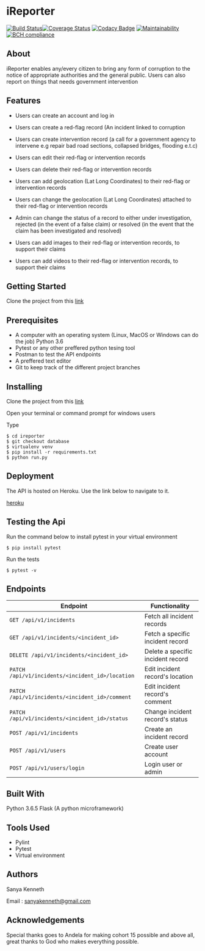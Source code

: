# iReporter

 [![Build Status](https://travis-ci.org/sanya-kenneth/ireporter.svg?branch=develop)](https://travis-ci.org/sanya-kenneth/ireporter)[![Coverage Status](https://coveralls.io/repos/github/sanya-kenneth/ireporter/badge.svg?branch=develop)](https://coveralls.io/github/sanya-kenneth/ireporter?branch=develop) [![Codacy Badge](https://api.codacy.com/project/badge/Grade/66cc30326bca466d990d32aabd8a2158)](https://www.codacy.com/app/sanya-kenneth/ireporter?utm_source=github.com&amp;utm_medium=referral&amp;utm_content=sanya-kenneth/ireporter&amp;utm_campaign=Badge_Grade) [![Maintainability](https://api.codeclimate.com/v1/badges/1a992289cc5d60ebd6c6/maintainability)](https://codeclimate.com/github/sanya-kenneth/ireporter/maintainability) [![BCH compliance](https://bettercodehub.com/edge/badge/sanya-kenneth/ireporter?branch=develop)](https://bettercodehub.com/)


## About

iReporter enables any/every citizen to bring any form of corruption to the notice of appropriate authorities and the general public. Users can also report on things that needs government intervention

## Features

- Users can create an account and log in

- Users can create a red-flag record (An incident linked to corruption

- Users can create intervention record (a call for a government agency to intervene e.g repair bad road sections, collapsed bridges, flooding e.t.c)

- Users can edit their red-flag or intervention records

- Users can delete their red-flag or intervention records

- Users can add geolocation (Lat Long Coordinates) to their red-flag or intervention records

- Users can change the geolocation (Lat Long Coordinates) attached to their red-flag or intervention records

- Admin can change the status of a record to either under investigation, rejected (in the event of a false claim) or resolved (in the event that the claim has been investigated and resolved)

- Users can add images to their red-flag or intervention records, to support their claims

- Users can add videos to their red-flag or intervention records, to support their claims

## Getting Started

Clone the project from this [link](https://github.com/sanya-kenneth/ireporter)

## Prerequisites

* A computer with an operating system (Linux, MacOS or Windows can do the job)
  Python 3.6
* Pytest or any other preffered python tesing tool
* Postman to test the API endpoints
* A preffered text editor
* Git to keep track of the different project branches

## Installing

Clone the project from this [link](https://github.com/sanya-kenneth/ireporter)

Open your terminal or command prompt for windows users

Type

```
$ cd ireporter
$ git checkout database
$ virtualenv venv
$ pip install -r requirements.txt
$ python run.py
```

## Deployment

The API is hosted on Heroku. Use the link below to navigate to it.

[heroku](https://ireporterch2.herokuapp.com/)

## Testing the Api

Run the command below to install pytest in your virtual environment

`$ pip install pytest`

Run the tests

`$ pytest -v`

## Endpoints

| Endpoint          | Functionality |
| --------          |     --------- |
| `GET /api/v1/incidents` | Fetch all incident records |
| `GET /api/v1/incidents/<incident_id>` | Fetch a specific incident record |
| `DELETE /api/v1/incidents/<incident_id>` | Delete a specific incident record |
| `PATCH /api/v1/incidents/<incident_id>/location` | Edit incident record's location |
| `PATCH /api/v1/incidents/<incident_id>/comment` | Edit incident record's comment |
| `PATCH /api/v1/incidents/<incident_id>/status` | Change incident record's status |
| `POST /api/v1/incidents` | Create an incident record |
| `POST /api/v1/users` | Create user account |
| `POST /api/v1/users/login` | Login user or admin |

## Built With

 Python 3.6.5
 Flask (A python microframework)

## Tools Used

* Pylint
* Pytest
* Virtual environment

## Authors

Sanya Kenneth

Email  : sanyakenneth@gmail.com

## Acknowledgements

Special thanks goes to Andela for making cohort 15 possible and above all, great thanks to God who makes everything possible.
